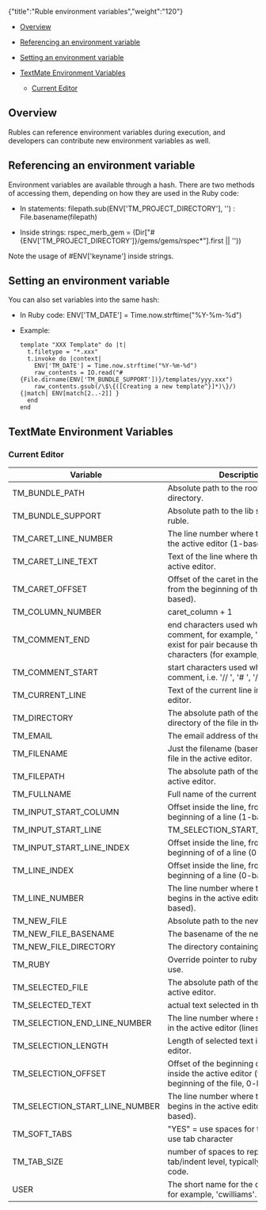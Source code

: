 {"title":"Ruble environment variables","weight":"120"}

* [Overview](#overview)

* [Referencing an environment variable](#referencing-an-environment-variable)

* [Setting an environment variable](#setting-an-environment-variable)

* [TextMate Environment Variables](#textmate-environment-variables)

    * [Current Editor](#current-editor)

## Overview

Rubles can reference environment variables during execution, and developers can contribute new environment variables as well.

## Referencing an environment variable

Environment variables are available through a hash. There are two methods of accessing them, depending on how they are used in the Ruby code:

* In statements: filepath.sub(ENV\['TM\_PROJECT\_DIRECTORY'\], '') : File.basename(filepath)

* Inside strings: rspec\_merb\_gem = (Dir\["#{ENV\['TM\_PROJECT\_DIRECTORY'\]}/gems/gems/rspec\*"\].first || ''))

Note the usage of #ENV\['keyname'\] inside strings.

## Setting an environment variable

You can also set variables into the same hash:

* In Ruby code: ENV\['TM\_DATE'\] = Time.now.strftime("%Y-%m-%d")

* Example:

    ```
    template "XXX Template" do |t|
      t.filetype = "*.xxx"
      t.invoke do |context|
        ENV['TM_DATE'] = Time.now.strftime("%Y-%m-%d")
        raw_contents = IO.read("#{File.dirname(ENV['TM_BUNDLE_SUPPORT'])}/templates/yyy.xxx")
        raw_contents.gsub(/\$\{([Creating a new template^}]*)\}/) {|match| ENV[match[2..-2]] }
      end
    end
    ```

## TextMate Environment Variables

### Current Editor

| Variable | Description |
| --- | --- |
| TM\_BUNDLE\_PATH | Absolute path to the root of the ruble directory. |
| TM\_BUNDLE\_SUPPORT | Absolute path to the lib sub-dir of the ruble. |
| TM\_CARET\_LINE\_NUMBER | The line number where the caret is in the active editor (1-based). |
| TM\_CARET\_LINE\_TEXT | Text of the line where the caret is in the active editor. |
| TM\_CARET\_OFFSET | Offset of the caret in the active editor from the beginning of the file (0-based). |
| TM\_COLUMN\_NUMBER | caret\_column + 1 |
| TM\_COMMENT\_END | end characters used when wrapping comment, for example, '\*/' - may not exist for pair because there's only start characters (for example, // or #). |
| TM\_COMMENT\_START | start characters used when wrapping comment, i.e. '// ', '# ', '/\*'. |
| TM\_CURRENT\_LINE | Text of the current line in the active editor. |
| TM\_DIRECTORY | The absolute path of the parent directory of the file in the active editor. |
| TM\_EMAIL | The email address of the current user. |
| TM\_FILENAME | Just the filename (basename) of the file in the active editor. |
| TM\_FILEPATH | The absolute path of the file in the active editor. |
| TM\_FULLNAME | Full name of the current user. |
| TM\_INPUT\_START\_COLUMN | Offset inside the line, from the beginning of a line (1-based). |
| TM\_INPUT\_START\_LINE | TM\_SELECTION\_START\_LINE\_NUMBER |
| TM\_INPUT\_START\_LINE\_INDEX | Offset inside the line, from the beginning of of a line (0-based). |
| TM\_LINE\_INDEX | Offset inside the line, from the beginning of a line (0-based). |
| TM\_LINE\_NUMBER | The line number where the selection begins in the active editor (lines are 1-based). |
| TM\_NEW\_FILE | Absolute path to the new file. |
| TM\_NEW\_FILE\_BASENAME | The basename of the new file. |
| TM\_NEW\_FILE\_DIRECTORY | The directory containing the new file. |
| TM\_RUBY | Override pointer to ruby executable to use. |
| TM\_SELECTED\_FILE | The absolute path of the file in the active editor. |
| TM\_SELECTED\_TEXT | actual text selected in the active editor. |
| TM\_SELECTION\_END\_LINE\_NUMBER | The line number where selection ends in the active editor (lines are 1-based). |
| TM\_SELECTION\_LENGTH | Length of selected text in the active editor. |
| TM\_SELECTION\_OFFSET | Offset of the beginning of the selection inside the active editor (from the beginning of the file, 0-based). |
| TM\_SELECTION\_START\_LINE\_NUMBER | The line number where the selection begins in the active editor (lines are 1-based). |
| TM\_SOFT\_TABS | "YES" = use spaces for tabs, "NO" = use tab character |
| TM\_TAB\_SIZE | number of spaces to represent a tab/indent level, typically 4, 2 for ruby code. |
| USER | The short name for the current user, for example, 'cwilliams'. |
